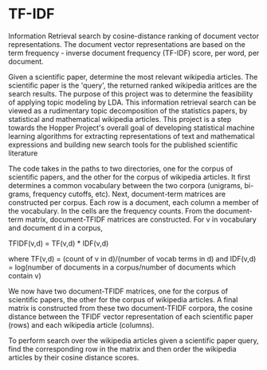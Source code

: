 # TF-IDF
Information Retrieval search by cosine-distance ranking of document vector 
representations. 
The document vector representations are based on the
term frequency - inverse document frequency (TF-IDF) score, per word,
per document.

Given a scientific paper, determine the most relevant wikipedia articles.
The scientific paper is the 'query', the returned ranked wikipedia aritlces
are the search results. 
The purpose of this project was to determine the feasibility of applying
topic modeling by LDA. 
This information retrieval search can be viewed as a rudimentary topic 
decomposition of the statistics papers, by statistical and mathematical
wikipedia articles.
This project is a step towards the Hopper Project's overall goal of
developing statistical machine learning algorithms for extracting 
representations of text and mathematical expressions and building new 
search tools for the published scientific literature

The code takes in the paths to two directories, one for the corpus of 
scientific papers, and the other for the corpus of wikipedia articles.
It first determines a common vocabulary between the two corpora
(unigrams, bi-grams, frequency cutoffs, etc). 
Next, document-term matrices are constructed per corpus. 
Each row is a document, each column a member of the vocabulary. In the cells 
are the frequency counts. 
From the document-term matrix, document-TFIDF matrices are constructed.
For v in vocabulary and document d in a corpus,

TFIDF(v,d) = TF(v,d) * IDF(v,d)

where TF(v,d) = (count of v in d)/(number of vocab terms in d)
and  IDF(v,d) = log(number of documents in a corpus/number of documents 
which contain v)

We now have two document-TFIDF matrices, one for the corpus of scientific
papers, the other for the corpus of wikipedia articles. 
A final matrix is constructed from these two document-TFIDF corpora,
the cosine distance between the TFIDF vector representation of each
scientific paper (rows) and each wikipedia article (columns).

To perform search over the wikipedia articles given a scientific paper
query, find the corresponding row in the matrix and then order the 
wikipedia articles by their cosine distance scores.
 
 
